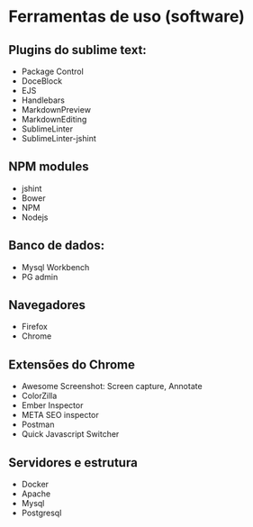 # Ferramentas de uso (software)

## Plugins do sublime text:

- Package Control
- DoceBlock
- EJS
- Handlebars
- MarkdownPreview
- MarkdownEditing
- SublimeLinter
- SublimeLinter-jshint

## NPM modules

- jshint
- Bower
- NPM
- Nodejs

## Banco de dados:

- Mysql Workbench
- PG admin

## Navegadores

- Firefox
- Chrome

## Extensões do Chrome

- Awesome Screenshot: Screen capture, Annotate
- ColorZilla
- Ember Inspector
- META SEO inspector
- Postman
- Quick Javascript Switcher

## Servidores e estrutura

- Docker
- Apache
- Mysql
- Postgresql


